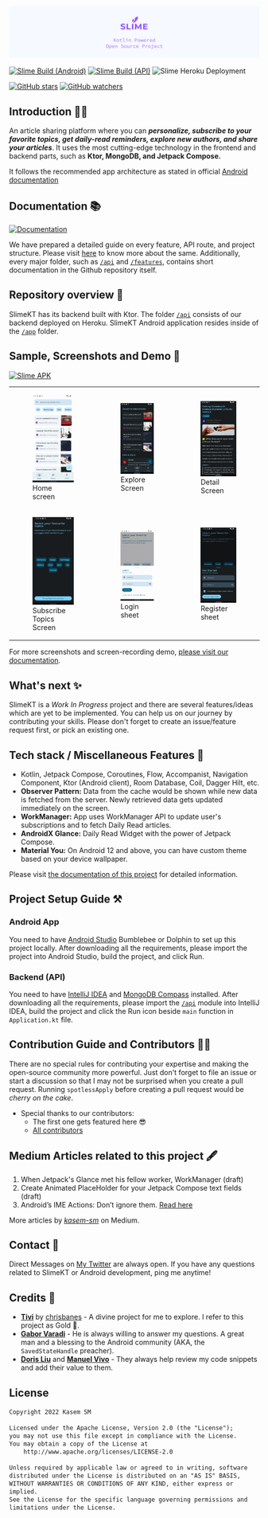 ![Asset 1](/docs/header.png)

[![Slime Build (Android)](https://github.com/kasem-sm/SlimeKT/actions/workflows/android_action.yml/badge.svg)](https://github.com/kasem-sm/SlimeKT/actions/workflows/android_action.yml)
[![Slime Build (API)](https://github.com/kasem-sm/SlimeKT/actions/workflows/api_action.yml/badge.svg)](https://github.com/kasem-sm/SlimeKT/actions/workflows/api_action.yml)
![Slime Heroku Deployment](https://img.shields.io/github/deployments/kasem-sm/SlimeKT/slime-kt?logo=Heroku)

[![GitHub stars](https://img.shields.io/github/stars/kasem-sm/SlimeKT?style=social)](https://github.com/kasem-sm/SlimeKT/stargazers)
[![GitHub watchers](https://img.shields.io/github/watchers/kasem-sm/SlimeKT?style=social)](https://github.com/kasem-sm/SlimeKT/watchers)

## Introduction 🙋‍♂️

An article sharing platform where you can _**personalize, subscribe to your favorite topics, get
daily-read reminders, explore new authors, and share your articles**_. It uses the most cutting-edge technology in the frontend and backend parts, such as <b>Ktor, MongoDB, and Jetpack Compose.</b>

It follows the recommended app architecture as stated in official [Android documentation](https://developer.android.com/jetpack/guide)

## Documentation 📚

[![Documentation](https://img.shields.io/badge/Visit-blue?style=for-the-badge)](https://kasem-sm.github.io/SlimeKT)

We have prepared a detailed guide on every feature, API route, and project structure. Please visit [here](https://kasem-sm.github.io/SlimeKT) to know more about the same. Additionally, every major folder, such as [`/api`](/api) and [`/features`](/features), contains short documentation in the Github repository itself.

## Repository overview 📂

SlimeKT has its backend built with Ktor. The folder [`/api`](/api) consists of our backend deployed on Heroku. SlimeKT Android application resides inside of the [`/app`](/app) folder.

## Sample, Screenshots and Demo 📱

[![Slime APK](https://img.shields.io/github/v/release/kasem-sm/slimekt?color=8D0AF2&label=Download&logo=android&style=for-the-badge)](https://github.com/kasem-sm/slimekt/releases/sample.apk)

<table>
    <tr>
        <td>
            <figure>
                <a href="#1">
                    <img src="docs/screenshots/home_screen_with_subscribed_topics.png" width=300>
                </a>
                <figcaption>Home screen</figcaption>
            </figure>
        </td>
        <td>
            <figure>
                <a href="#2">
                    <img src="docs/screenshots/explore_screen_dark.png" width=300>
                </a>
                <figcaption>Explore Screen</figcaption>
            </figure>
        </td>
        <td>
            <figure>
                <a href="#3">
                    <img src="docs/screenshots/detail_screen_dark.png" width=300>
                </a>
                <figcaption>Detail Screen</figcaption>
            </figure>
        </td>
    </tr>
    <tr>
        <td>
            <figure>
                <a href="#4">
                    <img src="docs/screenshots/subscribe_category_screen.png" width=300>
                </a>
                <figcaption>Subscribe Topics Screen</figcaption>
            </figure>
        </td>
        <td>
            <figure>
                <a href="#5">
                    <img src="docs/screenshots/login_sheet.png" width=300>
                </a>
                <figcaption>Login sheet</figcaption>
            </figure>
        </td>
        <td>
            <figure>
                <a href="#6">
                    <img src="docs/screenshots/register_sheet.png" width=300>
                </a>
                <figcaption>Register sheet</figcaption>
            </figure>
        </td>
    </tr>    
</table>

For more screenshots and screen-recording demo, [please visit our documentation](https://kasem-sm.github.io/SlimeKT).

## What's next ✨

SlimeKT is a _Work In Progress_ project and there are several features/ideas which are yet to be implemented. You can help us on our journey by contributing your skills. Please don't forget to create an issue/feature request first, or pick an existing one.

## Tech stack / Miscellaneous Features 🚀
- Kotlin, Jetpack Compose, Coroutines, Flow, Accompanist, Navigation Component, Ktor (Android client), Room Database, Coil, Dagger Hilt, etc.
- **Observer Pattern:** Data from the cache would be shown while new data is fetched from the server. Newly retrieved data gets updated immediately on the screen.
- **WorkManager:** App uses WorkManager API to update user's subscriptions and to fetch Daily Read articles.
- **AndroidX Glance:** Daily Read Widget with the power of Jetpack Compose.
- **Material You:** On Android 12 and above, you can have custom theme based on your device wallpaper.

Please visit [the documentation of this project](https://kasem-sm.github.io/SlimeKT) for detailed information.

## Project Setup Guide ⚒

### Android App
You need to have [Android Studio](https://developer.android.com/studio) Bumblebee or Dolphin to set up this project locally. After downloading all the requirements, please import the project into Android Studio, build the project, and click Run.

### Backend (API)
You need to have [IntelliJ IDEA](https://www.jetbrains.com/idea/download/#section=windows) and [MongoDB Compass](https://www.mongodb.com/products/compass) installed. 
After downloading all the requirements, please import the [`/api`](/api) module into IntelliJ IDEA, build the project and click the Run icon beside `main` function in `Application.kt` file.

## Contribution Guide and Contributors 👷‍♂️

There are no special rules for contributing your expertise and making the open-source community more powerful. Just don't forget to file an issue or start a discussion so that I may not be surprised when you create a pull request. Running `spotlessApply` before creating a pull request would be _cherry on the cake_.

* Special thanks to our contributors:
  - The first one gets featured here 😎
  - [All contributors](https://github.com/kasem-sm/SlimeKT/graphs/contributors)

## Medium Articles related to this project 🖋

1. When Jetpack's Glance met his fellow worker, WorkManager (draft)
2. Create Animated PlaceHolder for your Jetpack Compose text fields (draft)
3. Android’s IME Actions: Don’t ignore them. [Read here](https://proandroiddev.com/androids-ime-actions-don-t-ignore-them-36554da892ac)

More articles by [_kasem-sm_](https://medium.com/@kasem.sm) on Medium.

## Contact 🤙

Direct Messages on [My Twitter](https://twitter.com/KasemSM_) are always open. If you have any questions related to SlimeKT or Android development, ping me anytime!

## Credits 💎

- [**Tivi**](https://github.com/chrisbanes/tivi) by [chrisbanes](https://github.com/chrisbanes) - A divine project for me to explore. I refer to this project as Gold 🥇.
- [**Gabor Varadi**](https://twitter.com/Zhuinden) - He is always willing to answer my questions. A great man and a blessing to the Android community (AKA, the `SavedStateHandle` preacher).
- [**Doris Liu**](https://twitter.com/doris4lt) and [**Manuel Vivo**](https://twitter.com/manuelvicnt) - They always help review my code snippets and add their value to them.

## License

```
Copyright 2022 Kasem SM

Licensed under the Apache License, Version 2.0 (the "License");
you may not use this file except in compliance with the License.
You may obtain a copy of the License at
    http://www.apache.org/licenses/LICENSE-2.0
    
Unless required by applicable law or agreed to in writing, software
distributed under the License is distributed on an "AS IS" BASIS,
WITHOUT WARRANTIES OR CONDITIONS OF ANY KIND, either express or implied.
See the License for the specific language governing permissions and
limitations under the License.
```
